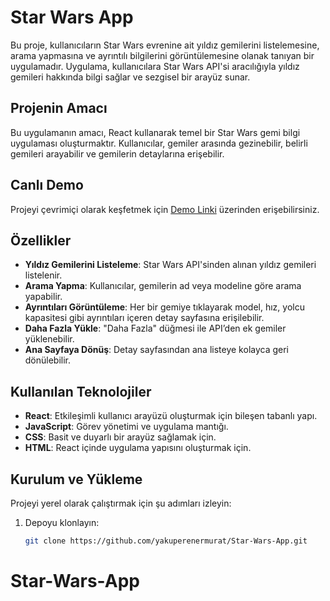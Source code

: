 # Star Wars App

Bu proje, kullanıcıların Star Wars evrenine ait yıldız gemilerini listelemesine, arama yapmasına ve ayrıntılı bilgilerini görüntülemesine olanak tanıyan bir uygulamadır. Uygulama, kullanıcılara Star Wars API'si aracılığıyla yıldız gemileri hakkında bilgi sağlar ve sezgisel bir arayüz sunar.

## Projenin Amacı

Bu uygulamanın amacı, React kullanarak temel bir Star Wars gemi bilgi uygulaması oluşturmaktır. Kullanıcılar, gemiler arasında gezinebilir, belirli gemileri arayabilir ve gemilerin detaylarına erişebilir.

## Canlı Demo

Projeyi çevrimiçi olarak keşfetmek için [Demo Linki](https://gleaming-bienenstitch-919656.netlify.app) üzerinden erişebilirsiniz.

## Özellikler

- **Yıldız Gemilerini Listeleme**: Star Wars API'sinden alınan yıldız gemileri listelenir.
- **Arama Yapma**: Kullanıcılar, gemilerin ad veya modeline göre arama yapabilir.
- **Ayrıntıları Görüntüleme**: Her bir gemiye tıklayarak model, hız, yolcu kapasitesi gibi ayrıntıları içeren detay sayfasına erişilebilir.
- **Daha Fazla Yükle**: "Daha Fazla" düğmesi ile API’den ek gemiler yüklenebilir.
- **Ana Sayfaya Dönüş**: Detay sayfasından ana listeye kolayca geri dönülebilir.

## Kullanılan Teknolojiler

- **React**: Etkileşimli kullanıcı arayüzü oluşturmak için bileşen tabanlı yapı.
- **JavaScript**: Görev yönetimi ve uygulama mantığı.
- **CSS**: Basit ve duyarlı bir arayüz sağlamak için.
- **HTML**: React içinde uygulama yapısını oluşturmak için.

## Kurulum ve Yükleme

Projeyi yerel olarak çalıştırmak için şu adımları izleyin:

1. Depoyu klonlayın:
   ```bash
   git clone https://github.com/yakuperenermurat/Star-Wars-App.git
# Star-Wars-App
